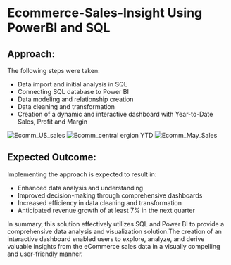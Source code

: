 # Ecommerce-Sales-Insight Using PowerBI and SQL
## Approach:

The following steps were taken:

*  Data import and initial analysis in SQL
* Connecting SQL database to Power BI
*  Data modeling and relationship creation
*  Data cleaning and transformation
*  Creation of a dynamic and interactive dashboard with Year-to-Date Sales, Profit and Margin

![Ecomm_US_sales](https://github.com/Ace-D-Portgas/Ecommerce-sales-insight/assets/99204297/9e0ad78d-b016-4279-b39c-8b7983e3a8bd)
![Ecomm_central ergion YTD](https://github.com/Ace-D-Portgas/Ecommerce-sales-insight/assets/99204297/63069871-864d-48c6-b828-2716d3049d94)
![Ecomm_May_Sales](https://github.com/Ace-D-Portgas/Ecommerce-sales-insight/assets/99204297/1a686e14-68fd-4ada-b8f3-c5f99de67780)


## Expected Outcome:
Implementing the approach is expected to result in:
 * Enhanced data analysis and understanding
 * Improved decision-making through comprehensive dashboards
 * Increased efficiency in data cleaning and transformation
 * Anticipated revenue growth of at least 7% in the next quarter
   


In summary, this solution effectively utilizes SQL and Power BI to provide a comprehensive data analysis and visualization solution.The creation of an interactive dashboard enabled users to explore, analyze, and derive valuable insights from the eCommerce sales data in a visually compelling and user-friendly manner.
